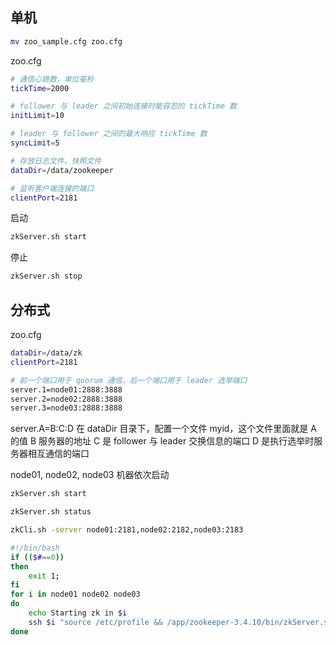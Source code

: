 ## 单机

```sh
mv zoo_sample.cfg zoo.cfg
```

zoo.cfg
```sh
# 通信心跳数，单位毫秒
tickTime=2000

# follower 与 leader 之间初始连接时能容忍的 tickTime 数
initLimit=10

# leader 与 follower 之间的最大响应 tickTime 数
syncLimit=5

# 存放日志文件、快照文件
dataDir=/data/zookeeper

# 监听客户端连接的端口
clientPort=2181
```

启动
```sh
zkServer.sh start
```

停止
```sh
zkServer.sh stop
```

## 分布式

zoo.cfg
```sh
dataDir=/data/zk
clientPort=2181

# 前一个端口用于 quorum 通信，后一个端口用于 leader 选举端口
server.1=node01:2888:3888
server.2=node02:2888:3888
server.3=node03:2888:3888
```

server.A=B:C:D
在 dataDir 目录下，配置一个文件 myid，这个文件里面就是 A 的值
B 服务器的地址
C 是 follower 与 leader 交换信息的端口
D 是执行选举时服务器相互通信的端口

node01, node02, node03 机器依次启动
```sh
zkServer.sh start
```

```sh
zkServer.sh status
```

```sh
zkCli.sh -server node01:2181,node02:2182,node03:2183
```

```sh
#!/bin/bash
if (($#==0))
then
    exit 1;
fi
for i in node01 node02 node03
do
    echo Starting zk in $i
    ssh $i "source /etc/profile && /app/zookeeper-3.4.10/bin/zkServer.sh $1" > /dev/null
done
```
